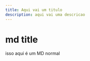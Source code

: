 ```yaml
---
title: Aqui vai um titulo
description: aqui vai uma descricao
---
```


# md title
isso aqui é um MD normal
